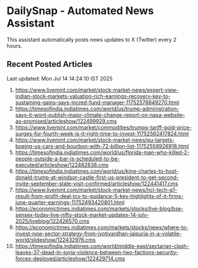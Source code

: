 # DailySnap - Automated News Assistant

This assistant automatically posts news updates to X (Twitter) every 2 hours.

## Recent Posted Articles

Last updated: Mon Jul 14 14:24:10 IST 2025

1. https://www.livemint.com/market/stock-market-news/expert-view-indian-stock-markets-valuation-rich-earnings-recovery-key-to-sustaining-gains-says-incred-fund-manager-11752578849270.html
2. https://timesofindia.indiatimes.com/world/us/trump-administration-says-it-wont-publish-major-climate-change-report-on-nasa-website-as-promised/articleshow/122499929.cms
3. https://www.livemint.com/market/commodities/trumps-tariff-gold-price-surges-for-fourth-week-is-it-right-time-to-invest-11752562417824.html
4. https://www.livemint.com/market/stock-market-news/eu-targets-boeing-us-cars-and-bourbon-with-72-billion-list-11752558926918.html
5. https://timesofindia.indiatimes.com/world/us/florida-man-who-killed-2-people-outside-a-bar-is-scheduled-to-be-executed/articleshow/122482838.cms
6. https://timesofindia.indiatimes.com/world/us/king-charles-to-host-donald-trump-at-windsor-castle-first-us-president-to-get-second-invite-september-state-visit-confirmed/articleshow/122441417.cms
7. https://www.livemint.com/market/stock-market-news/hcl-tech-q1-result-from-profit-deal-tcv-to-guidance-5-key-highlights-of-it-firms-june-quarter-earnings-11752493420801.html
8. https://economictimes.indiatimes.com/markets/stocks/live-blog/bse-sensex-today-live-nifty-stock-market-updates-14-july-2025/liveblog/122426570.cms
9. https://economictimes.indiatimes.com/markets/stocks/news/where-to-invest-now-sector-strategy-from-jyotivardhan-jaipuria-in-a-volatile-world/slideshow/122432976.cms
10. https://timesofindia.indiatimes.com/world/middle-east/sectarian-clash-leaves-37-dead-in-syria-violence-between-two-factions-security-forces-deployed/articleshow/122429714.cms
